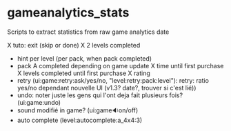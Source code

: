 # gameanalytics_stats
Scripts to extract statistics from raw game analytics date

X tuto: exit (skip or done)
X 2 levels completed
- hint per level (per pack, when pack completed)
- pack A completed depending on game update
X time until first purchase
X levels completed until first purchase
X rating
- retry (ui:game:retry:ask/yes/no, "level:retry:pack:level"): retry: ratio yes/no dependant nouvelle UI (v1.3? date?, trouver si c'est lié))
- undo: noter juste les gens qui l'ont deja fait plusieurs fois? (ui:game:undo)
- sound modifié in game? (ui:game:sound:on/off)
- auto complete (level:autocomplete:a_4x4:3)

